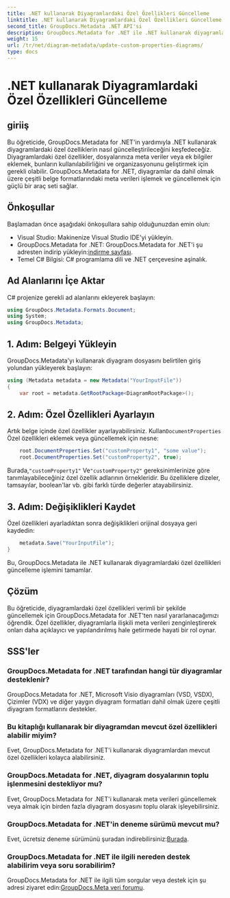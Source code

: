 ```yaml
---
title: .NET kullanarak Diyagramlardaki Özel Özellikleri Güncelleme
linktitle: .NET kullanarak Diyagramlardaki Özel Özellikleri Güncelleme
second_title: GroupDocs.Metadata .NET API'si
description: GroupDocs.Metadata for .NET ile .NET kullanarak diyagramlardaki özel özellikleri nasıl güncelleyeceğinizi öğrenin. Meta verileri kolaylıkla geliştirin.
weight: 15
url: /tr/net/diagram-metadata/update-custom-properties-diagrams/
type: docs
---
```

# .NET kullanarak Diyagramlardaki Özel Özellikleri Güncelleme

## giriiş
Bu öğreticide, GroupDocs.Metadata for .NET'in yardımıyla .NET kullanarak diyagramlardaki özel özelliklerin nasıl güncelleştirileceğini keşfedeceğiz. Diyagramlardaki özel özellikler, dosyalarınıza meta veriler veya ek bilgiler eklemek, bunların kullanılabilirliğini ve organizasyonunu geliştirmek için gerekli olabilir. GroupDocs.Metadata for .NET, diyagramlar da dahil olmak üzere çeşitli belge formatlarındaki meta verileri işlemek ve güncellemek için güçlü bir araç seti sağlar.
## Önkoşullar
Başlamadan önce aşağıdaki önkoşullara sahip olduğunuzdan emin olun:
- Visual Studio: Makinenize Visual Studio IDE'yi yükleyin.
-  GroupDocs.Metadata for .NET: GroupDocs.Metadata for .NET'i şu adresten indirip yükleyin:[indirme sayfası](https://releases.groupdocs.com/metadata/net/).
- Temel C# Bilgisi: C# programlama dili ve .NET çerçevesine aşinalık.

## Ad Alanlarını İçe Aktar
C# projenize gerekli ad alanlarını ekleyerek başlayın:
```csharp
using GroupDocs.Metadata.Formats.Document;
using System;
using GroupDocs.Metadata;
```
## 1. Adım: Belgeyi Yükleyin
GroupDocs.Metadata'yı kullanarak diyagram dosyasını belirtilen giriş yolundan yükleyerek başlayın:
```csharp
using (Metadata metadata = new Metadata("YourInputFile"))
{
    var root = metadata.GetRootPackage<DiagramRootPackage>();
```
## 2. Adım: Özel Özellikleri Ayarlayın
 Artık belge içinde özel özellikler ayarlayabilirsiniz. Kullan`DocumentProperties` Özel özellikleri eklemek veya güncellemek için nesne:
```csharp
    root.DocumentProperties.Set("customProperty1", "some value");
    root.DocumentProperties.Set("customProperty2", true);
```
 Burada,`"customProperty1"` Ve`"customProperty2"` gereksinimlerinize göre tanımlayabileceğiniz özel özellik adlarının örnekleridir. Bu özelliklere dizeler, tamsayılar, boolean'lar vb. gibi farklı türde değerler atayabilirsiniz.
## 3. Adım: Değişiklikleri Kaydet
Özel özellikleri ayarladıktan sonra değişiklikleri orijinal dosyaya geri kaydedin:
```csharp
    metadata.Save("YourInputFile");
}
```
Bu, GroupDocs.Metadata ile .NET kullanarak diyagramlardaki özel özellikleri güncelleme işlemini tamamlar.

## Çözüm
Bu öğreticide, diyagramlardaki özel özellikleri verimli bir şekilde güncellemek için GroupDocs.Metadata for .NET'ten nasıl yararlanacağımızı öğrendik. Özel özellikler, diyagramlarla ilişkili meta verileri zenginleştirerek onları daha açıklayıcı ve yapılandırılmış hale getirmede hayati bir rol oynar.

## SSS'ler
### GroupDocs.Metadata for .NET tarafından hangi tür diyagramlar desteklenir?
GroupDocs.Metadata for .NET, Microsoft Visio diyagramları (VSD, VSDX), Çizimler (VDX) ve diğer yaygın diyagram formatları dahil olmak üzere çeşitli diyagram formatlarını destekler.
### Bu kitaplığı kullanarak bir diyagramdan mevcut özel özellikleri alabilir miyim?
Evet, GroupDocs.Metadata for .NET'i kullanarak diyagramlardan mevcut özel özellikleri kolayca alabilirsiniz.
### GroupDocs.Metadata for .NET, diyagram dosyalarının toplu işlenmesini destekliyor mu?
Evet, GroupDocs.Metadata for .NET'i kullanarak meta verileri güncellemek veya almak için birden fazla diyagram dosyasını toplu olarak işleyebilirsiniz.
### GroupDocs.Metadata for .NET'in deneme sürümü mevcut mu?
 Evet, ücretsiz deneme sürümünü şuradan indirebilirsiniz:[Burada](https://releases.groupdocs.com/).
### GroupDocs.Metadata for .NET ile ilgili nereden destek alabilirim veya soru sorabilirim?
 GroupDocs.Metadata for .NET ile ilgili tüm sorgular veya destek için şu adresi ziyaret edin:[GroupDocs.Meta veri forumu](https://forum.groupdocs.com/c/metadata/14).